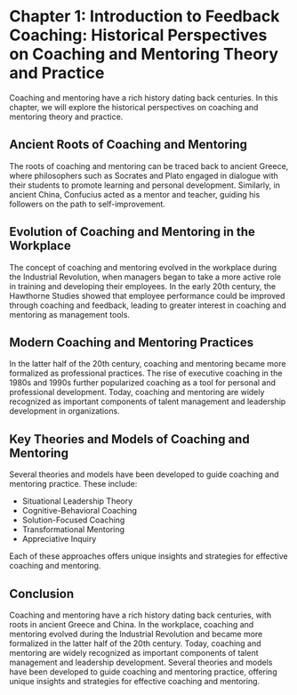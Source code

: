 Chapter 1: Introduction to Feedback Coaching: Historical Perspectives on Coaching and Mentoring Theory and Practice
===================================================================================================================

Coaching and mentoring have a rich history dating back centuries. In this chapter, we will explore the historical perspectives on coaching and mentoring theory and practice.

Ancient Roots of Coaching and Mentoring
---------------------------------------

The roots of coaching and mentoring can be traced back to ancient Greece, where philosophers such as Socrates and Plato engaged in dialogue with their students to promote learning and personal development. Similarly, in ancient China, Confucius acted as a mentor and teacher, guiding his followers on the path to self-improvement.

Evolution of Coaching and Mentoring in the Workplace
----------------------------------------------------

The concept of coaching and mentoring evolved in the workplace during the Industrial Revolution, when managers began to take a more active role in training and developing their employees. In the early 20th century, the Hawthorne Studies showed that employee performance could be improved through coaching and feedback, leading to greater interest in coaching and mentoring as management tools.

Modern Coaching and Mentoring Practices
---------------------------------------

In the latter half of the 20th century, coaching and mentoring became more formalized as professional practices. The rise of executive coaching in the 1980s and 1990s further popularized coaching as a tool for personal and professional development. Today, coaching and mentoring are widely recognized as important components of talent management and leadership development in organizations.

Key Theories and Models of Coaching and Mentoring
-------------------------------------------------

Several theories and models have been developed to guide coaching and mentoring practice. These include:

* Situational Leadership Theory
* Cognitive-Behavioral Coaching
* Solution-Focused Coaching
* Transformational Mentoring
* Appreciative Inquiry

Each of these approaches offers unique insights and strategies for effective coaching and mentoring.

Conclusion
----------

Coaching and mentoring have a rich history dating back centuries, with roots in ancient Greece and China. In the workplace, coaching and mentoring evolved during the Industrial Revolution and became more formalized in the latter half of the 20th century. Today, coaching and mentoring are widely recognized as important components of talent management and leadership development. Several theories and models have been developed to guide coaching and mentoring practice, offering unique insights and strategies for effective coaching and mentoring.
